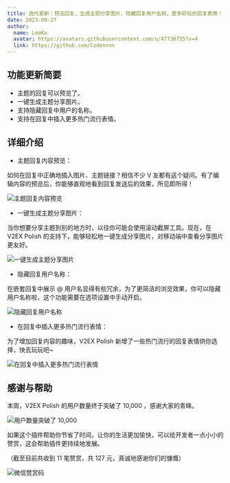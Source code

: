 ```yaml
---
title: 迭代更新：预览回复、生成主题分享图片、隐藏回复用户名称、更多好玩的回复表情！
date: 2023-09-27
author:
  name: LeoKu
  avatar: https://avatars.githubusercontent.com/u/47730755?v=4
  link: https://github.com/Codennnn
---
```


## 功能更新简要

- 主题的回复可以预览了。
- 一键生成主题分享图片。
- 支持隐藏回复中用户的名称。
- 支持在回复中插入更多热门流行表情。

## 详细介绍

- 主题回复内容预览：

如何在回复中正确地插入图片、主题链接？相信不少 V 友都有这个疑问。有了编辑内容的预览后，你能够直观地看到回复发送后的效果，所见即所得！

![主题回复内容预览](https://i.imgur.com/FYSZ0n5.gif)

- 一键生成主题分享图片：

当你想要分享主题到别的地方时，以往你可能会使用滚动截屏工具。现在，在 V2EX Polish 的支持下，能够轻松地一键生成分享图片，对移动端中查看分享图片更友好。

![一键生成主题分享图片](https://i.imgur.com/ysfCBav.gif)

- 隐藏回复用户名称：

在嵌套回复中展示 @ 用户名显得有些冗余，为了更简洁的浏览效果，你可以隐藏用户名称啦，这个功能需要在选项设置中手动开启。

![隐藏回复用户名称](https://i.imgur.com/jB8s6kd.gif)

- 在回复中插入更多热门流行表情：

为了增加回复内容的趣味，V2EX Polish 新增了一些热门流行的回复表情供你选择，快去玩玩吧~

![在回复中插入更多热门流行表情](https://i.imgur.com/5Xkwk4L.gif)

## 感谢与帮助

本周，V2EX Polish 的用户数量终于突破了 10,000 ，感谢大家的青睐。

![用户数量突破了 10,000](https://i.imgur.com/6xJNotW.png)

如果这个插件帮助你节省了时间，让你的生活更加愉快，可以给开发者一点小小的赞赏，这会帮助插件更持续地发展。

（截至目前共收到 11 笔赞赏，共 127 元，真诚地感谢你们的慷慨）

![微信赞赏码](https://i.imgur.com/AHmfQyK.jpg)
